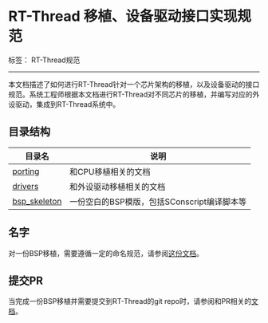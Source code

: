 # RT-Thread 移植、设备驱动接口实现规范

标签： RT-Thread规范

---

本文档描述了如何进行RT-Thread针对一个芯片架构的移植，以及设备驱动的接口规范。系统工程师根据本文档进行RT-Thread对不同芯片的移植，并编写对应的外设驱动，集成到RT-Thread系统中。

## 目录结构

| 目录名 | 说明 |
| ------ | ---- |
| [porting][1] | 和CPU移植相关的文档 |
| [drivers][2] | 和外设驱动移植相关的文档 |
| [bsp_skeleton][3] | 一份空白的BSP模版，包括SConscript编译脚本等 |

## 名字

对一份BSP移植，需要遵循一定的命名规范，请参阅[这份文档][4]。

## 提交PR

当完成一份BSP移植并需要提交到RT-Thread的git repo时，请参阅和PR相关的[文档][5]。

  [1]: porting/README.md
  [2]: drivers/README.md
  [3]: bsp_skeleton/
  [4]: name-specification.md
  [5]: git_pr.md
